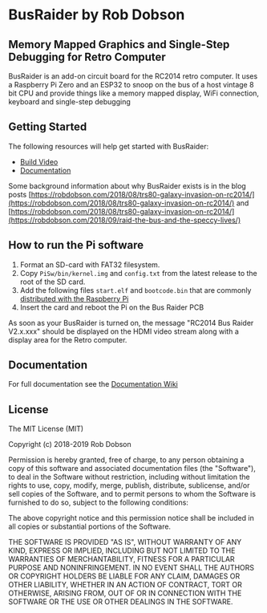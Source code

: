 # BusRaider by Rob Dobson
## Memory Mapped Graphics and Single-Step Debugging for Retro Computer

BusRaider is an add-on circuit board for the RC2014 retro computer.
It uses a Raspberry Pi Zero and an ESP32 to snoop on the bus of a 
host vintage 8 bit CPU and provide things like a memory mapped display,
WiFi connection, keyboard and single-step debugging

## Getting Started

The following resources will help get started with BusRaider:
* [Build Video](https://www.youtube.com/watch?v=00ZwtiLc9rM)
* [Documentation](https://github.com/robdobsn/PiBusRaider)

Some background information about why BusRaider exists is in the blog posts [https://robdobson.com/2018/08/trs80-galaxy-invasion-on-rc2014/](https://robdobson.com/2018/08/trs80-galaxy-invasion-on-rc2014/)
and [https://robdobson.com/2018/08/trs80-galaxy-invasion-on-rc2014/](https://robdobson.com/2018/09/raid-the-bus-and-the-speccy-lives/)

## How to run the Pi software

1. Format an SD-card with FAT32 filesystem.
2. Copy ```PiSw/bin/kernel.img``` and ```config.txt``` from the latest release to the root of the SD card.
3. Add the following files ```start.elf``` and ```bootcode.bin``` that are commonly [distributed with
the Raspberry Pi](https://github.com/raspberrypi/firmware/tree/master/boot)
4. Insert the card and reboot the Pi on the Bus Raider PCB

As soon as your BusRaider is turned on, the message "RC2014 Bus Raider V2.x.xxx" should be
displayed on the HDMI video stream along with a display area for the Retro computer.

## Documentation

For full documentation see the [Documentation Wiki](https://github.com/robdobsn/PiBusRaider/wiki)

## License

The MIT License (MIT)

Copyright (c) 2018-2019 Rob Dobson

Permission is hereby granted, free of charge, to any person obtaining a copy
of this software and associated documentation files (the "Software"), to deal
in the Software without restriction, including without limitation the rights
to use, copy, modify, merge, publish, distribute, sublicense, and/or sell
copies of the Software, and to permit persons to whom the Software is
furnished to do so, subject to the following conditions:

The above copyright notice and this permission notice shall be included in
all copies or substantial portions of the Software.

THE SOFTWARE IS PROVIDED "AS IS", WITHOUT WARRANTY OF ANY KIND, EXPRESS OR
IMPLIED, INCLUDING BUT NOT LIMITED TO THE WARRANTIES OF MERCHANTABILITY,
FITNESS FOR A PARTICULAR PURPOSE AND NONINFRINGEMENT. IN NO EVENT SHALL THE
AUTHORS OR COPYRIGHT HOLDERS BE LIABLE FOR ANY CLAIM, DAMAGES OR OTHER
LIABILITY, WHETHER IN AN ACTION OF CONTRACT, TORT OR OTHERWISE, ARISING FROM,
OUT OF OR IN CONNECTION WITH THE SOFTWARE OR THE USE OR OTHER DEALINGS IN
THE SOFTWARE.